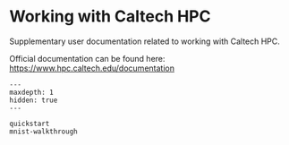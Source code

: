 Working with Caltech HPC
========================

Supplementary user documentation related to working with Caltech HPC.

Official documentation can be found here: <https://www.hpc.caltech.edu/documentation>

```{toctree}
---
maxdepth: 1
hidden: true
---

quickstart
mnist-walkthrough
```
